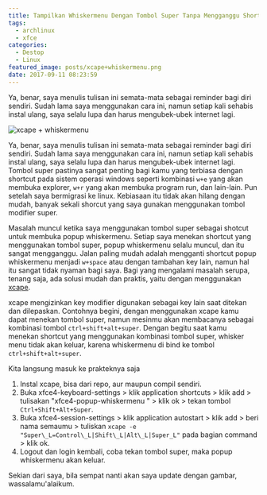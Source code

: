 ```yaml
---
title: Tampilkan Whiskermenu Dengan Tombol Super Tanpa Mengganggu Shortcut Lain
tags:
  - archlinux
  - xfce
categories:
  - Destop
  - Linux
featured_image: posts/xcape+whiskermenu.png
date: 2017-09-11 08:23:59
---
```


Ya, benar, saya menulis tulisan ini semata-mata sebagai reminder bagi diri sendiri. Sudah lama saya menggunakan cara ini, namun setiap kali sehabis instal ulang, saya selalu lupa dan harus mengubek-ubek internet lagi.

<!-- more -->

![xcape + whiskermenu](/images/xcape-whiskermenu.png)

Ya, benar, saya menulis tulisan ini semata-mata sebagai reminder bagi diri sendiri. Sudah lama saya menggunakan cara ini, namun setiap kali sehabis instal ulang, saya selalu lupa dan harus mengubek-ubek internet lagi. Tombol super pastinya sangat penting bagi kamu yang terbiasa dengan shortcut pada sistem operasi windows seperti kombinasi ```w+e``` yang akan membuka explorer, ```w+r``` yang akan membuka program run, dan lain-lain. Pun setelah saya bermigrasi ke linux. Kebiasaan itu tidak akan hilang dengan mudah, banyak sekali shorcut yang saya gunakan menggunakan tombol modifier super.

Masalah muncul ketika saya menggunakan tombol super sebagai shotcut untuk membuka popup whiskermenu. Setiap saya menekan shortcut yang menggunakan tombol super, popup whiskermenu selalu muncul, dan itu sangat mengganggu. Jalan paling mudah adalah mengganti shortcut popup whiskermenu menjadi ```w+space``` atau dengan tambahan key lain, namun hal itu sangat tidak nyaman bagi saya. Bagi yang mengalami masalah serupa, tenang saja, ada solusi mudah dan praktis, yaitu dengan menggunakan [xcape](https://github.com/alols/xcape).

xcape mengizinkan key modifier digunakan sebagai key lain saat ditekan dan dilepaskan. Contohnya begini, dengan menggunakan xcape kamu dapat menekan tombol super, namun mesinmu akan membacanya sebagai kombinasi tombol ```ctrl+shift+alt+super```. Dengan begitu saat kamu menekan shortcut yang menggunakan kombinasi tombol super, whisker menu tidak akan keluar, karena whiskermenu di bind ke tombol ```ctrl+shift+alt+super```.

Kita langsung masuk ke prakteknya saja

1.  Instal xcape, bisa dari repo, aur maupun compil sendiri.
2.  Buka xfce4-keyboard-settings > klik application shortcuts > klik add > tulisakan "xfce4-popup-whiskermenu " > klik ok > tekan tombol ```Ctrl+Shift+Alt+Super```.
3.  Buka xfce4-session-settings > klik application autostart > klik add > beri nama semaumu > tuliskan ```xcape -e "Super\_L=Control\_L|Shift\_L|Alt\_L|Super_L"``` pada bagian command > klik ok.
4.  Logout dan login kembali, coba tekan tombol super, maka popup whiskermenu akan keluar.

Sekian dari saya, bila sempat nanti akan saya update dengan gambar, wassalamu'alaikum.